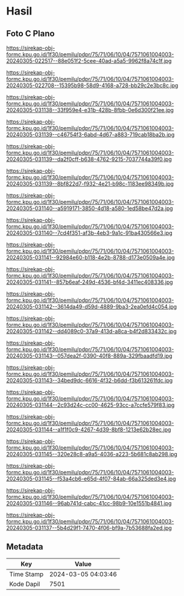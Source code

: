 # Hasil

## Foto C Plano

https://sirekap-obj-formc.kpu.go.id/1f30/pemilu/pdpr/75/71/06/10/04/7571061004003-20240305-022517--88e051f2-5cee-40ad-a5a5-9962f8a74c1f.jpg

https://sirekap-obj-formc.kpu.go.id/1f30/pemilu/pdpr/75/71/06/10/04/7571061004003-20240305-022708--15395b98-58d9-4168-a728-bb29c2e3bc8c.jpg

https://sirekap-obj-formc.kpu.go.id/1f30/pemilu/pdpr/75/71/06/10/04/7571061004003-20240305-031138--33f959e4-e31b-428b-8fbb-0e6d300f21ee.jpg

https://sirekap-obj-formc.kpu.go.id/1f30/pemilu/pdpr/75/71/06/10/04/7571061004003-20240305-031139--c46754f3-6abd-4d67-a883-719cab18ba2b.jpg

https://sirekap-obj-formc.kpu.go.id/1f30/pemilu/pdpr/75/71/06/10/04/7571061004003-20240305-031139--da2f0cff-b638-4762-9215-7037744a39f0.jpg

https://sirekap-obj-formc.kpu.go.id/1f30/pemilu/pdpr/75/71/06/10/04/7571061004003-20240305-031139--8bf822d7-f932-4e21-b98c-1183ee98349b.jpg

https://sirekap-obj-formc.kpu.go.id/1f30/pemilu/pdpr/75/71/06/10/04/7571061004003-20240305-031140--a5919171-3850-4d18-a580-1ed58be47d2a.jpg

https://sirekap-obj-formc.kpu.go.id/1f30/pemilu/pdpr/75/71/06/10/04/7571061004003-20240305-031140--7cd4f351-af3b-4eb3-9a1c-91ba430566e3.jpg

https://sirekap-obj-formc.kpu.go.id/1f30/pemilu/pdpr/75/71/06/10/04/7571061004003-20240305-031141--92984e60-b118-4e2b-8788-d173e0509a4e.jpg

https://sirekap-obj-formc.kpu.go.id/1f30/pemilu/pdpr/75/71/06/10/04/7571061004003-20240305-031141--857b6eaf-249d-4536-bf4d-3411ec408336.jpg

https://sirekap-obj-formc.kpu.go.id/1f30/pemilu/pdpr/75/71/06/10/04/7571061004003-20240305-031142--3614da49-d59d-4889-9ba3-2ea0efd4c054.jpg

https://sirekap-obj-formc.kpu.go.id/1f30/pemilu/pdpr/75/71/06/10/04/7571061004003-20240305-031142--dd4089c0-37a9-413d-a8ca-b4f2d833432c.jpg

https://sirekap-obj-formc.kpu.go.id/1f30/pemilu/pdpr/75/71/06/10/04/7571061004003-20240305-031143--057dea2f-0390-40f8-889a-329fbaadfd19.jpg

https://sirekap-obj-formc.kpu.go.id/1f30/pemilu/pdpr/75/71/06/10/04/7571061004003-20240305-031143--34bed9dc-6616-4f32-b6dd-f3b613261fdc.jpg

https://sirekap-obj-formc.kpu.go.id/1f30/pemilu/pdpr/75/71/06/10/04/7571061004003-20240305-031144--2c93d24c-cc00-4625-93cc-a7ccfe579f83.jpg

https://sirekap-obj-formc.kpu.go.id/1f30/pemilu/pdpr/75/71/06/10/04/7571061004003-20240305-031144--a1f1f0c9-4267-4d39-8bf8-1213e62b28ec.jpg

https://sirekap-obj-formc.kpu.go.id/1f30/pemilu/pdpr/75/71/06/10/04/7571061004003-20240305-031145--320e28c8-a9a5-4036-a223-5b681c8ab298.jpg

https://sirekap-obj-formc.kpu.go.id/1f30/pemilu/pdpr/75/71/06/10/04/7571061004003-20240305-031145--f53a4cb6-e65d-4f07-84ab-66a325ded3e4.jpg

https://sirekap-obj-formc.kpu.go.id/1f30/pemilu/pdpr/75/71/06/10/04/7571061004003-20240305-031146--96ab741d-cabc-41cc-98b9-10e1551b4841.jpg

https://sirekap-obj-formc.kpu.go.id/1f30/pemilu/pdpr/75/71/06/10/04/7571061004003-20240305-031137--5b4d29f1-7470-4f06-bf9a-7b53688fa2ed.jpg


## Metadata

| Key        | Value               |
| ---------- | ------------------- |
| Time Stamp | 2024-03-05 04:03:46 |
| Kode Dapil | 7501                |



